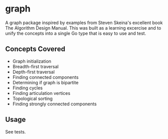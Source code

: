 # graph

A graph package inspired by examples from Steven Skeina's excellent book The Algorithm Design Manual. This was built as a learning excercise and to unify the concepts into a single Go type that is easy to use and test.

## Concepts Covered

* Graph initialization
* Breadth-first traversal
* Depth-first traversal
* Finding connected components
* Determining if graph is bipartite
* Finding cycles
* Finding articulation vertices
* Topological sorting
* Finding strongly connected components

## Usage

See tests.
